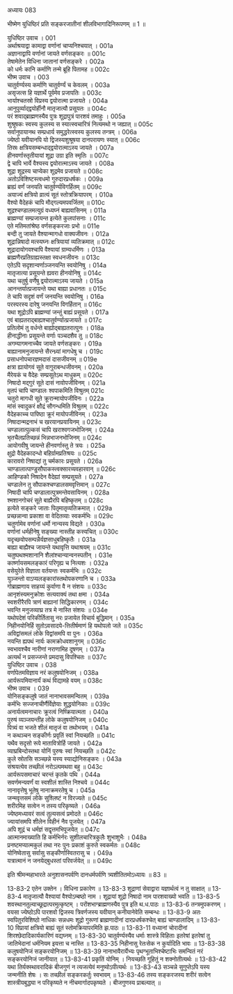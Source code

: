 अध्यायः 083

भीष्मेण युधिष्ठिरं प्रति सङ्करजातीनां शीलविभागादिनिरूपणम् ॥ 1 ॥
	
युधिष्ठिर उवाच ।	001  
अर्थाश्रयाद्वा कामाद्वा वर्णानां चाप्यनिश्चयात् ।	001a  
अज्ञानाद्वापि वर्णानां जायते वर्णसङ्करः ॥	001c  
तेषामेतेन विधिना जातानां वर्णसङ्करे ।	002a  
को धर्मः कानि कर्माणि तन्मे ब्रूहि पितामह ॥	002c  
भीष्म उवाच ।	003  
चातुर्वर्ण्यस्य कर्माणि चातुर्वर्ण्यं च केवलम् ।	003a  
असृजत्स हि यज्ञार्थे पूर्वमेव प्रजापतिः ॥	003c  
भार्याश्चतस्रो विप्रस्य द्वयोरात्मा प्रजायते ।	004a  
आनुपूर्व्याद्द्वयोर्हीनौ मातृजात्यौ प्रसूयतः ॥	004c  
परं शवाद्ब्राह्मणस्यैव पुत्रः शूद्रापुत्रं पारशवं तमाहुः ।	005a  
शुश्रूषकः स्वस्य कुलस्य स स्यात्स्वचारित्रं नित्यमथो न जह्यात् ॥	005c  
सर्वानुपायानथ सम्प्रधार्य समुद्धरेत्स्वस्य कुलस्य तन्त्रम् ।	006a  
ज्येष्ठो यवीयानपि यो द्विजस्यशुश्रूषया दानपरायणः स्यात् ॥	006c  
तिस्रः क्षत्रियसम्बन्धाद्द्वयोरात्माऽस्य जायते ।	007a  
हीनवर्णास्तृतीयायां शूद्रा उग्रा इति स्मृतिः ॥	007c  
द्वे चापि भार्ये वैश्यस्य द्वयोरात्माऽस्य जायते ।	008a  
शूद्रा शूद्रस्य चाप्येका शूद्रमेव प्रजायते ॥	008c  
अतोऽविशिष्टस्त्वधमो गुरुदारप्रधर्षकः ।	009a  
ब्राह्यं वर्णं जनयति चातुर्वर्ण्यविगर्हितम् ॥	009c  
अयाज्यं क्षत्रियो व्रात्यं सूतं स्तोत्रक्रियापरम् ।	010a  
वैश्यो वैदेहकं चापि मौद्गल्यमपवर्जितम् ॥	010c  
शूद्रश्चण्डालमत्युग्रं वध्यघ्नं बाह्यवासिनम् ।	011a  
ब्राह्मण्यां सम्प्रजायन्त इत्येते कुलपांसनाः ।	011c  
एते मतिमतांश्रेष्ठ वर्णसङ्करजाः प्रभो ॥	011e  
बन्दी तु जायते वैश्यान्मागधो वाक्यजीवनः ।	012a  
शूद्रान्निषादो मत्स्यघ्नः क्षत्रियायां व्यतिक्रमात् ॥	012c  
शूद्रादायोगवश्चापि वैश्यायां ग्राम्यधर्मिणः ।	013a  
ब्राह्मणैरप्रतिग्राह्यस्तक्षा स्वधनजीवनः ॥	013c  
एतेऽपि सदृशान्वर्णाञ्जनयन्ति स्वयोनिषु ।	014a  
मातृजात्या प्रसूयन्ते ह्यवरा हीनयोनिषु ॥	014c  
यथा चतुर्षु वर्णेषु द्वयोरात्माऽस्य जायते ।	015a  
आनन्तर्यात्प्रजायन्ते यथा बाह्या प्रधानतः ॥	015c  
ते चापि सदृशं वर्णं जनयन्ति स्वयोनिषु ।	016a  
परस्परस्य दारेषु जनयन्ति विगर्हितान् ॥	016c  
यथा शूद्रोऽपि ब्राह्मण्यां जन्तुं बाह्यं प्रसूयते ।	017a  
एवं बाह्यतराद्बाह्यश्चातुर्वर्ण्यात्प्रजायते ॥	017c  
प्रतिलोमं तु वर्धन्ते बाह्योद्बाह्यतरात्पुनः ।	018a  
हीनाद्धीनाः प्रसूयन्ते वर्णाः पञ्चदशैव तु ॥	018c  
अगम्यागमनाच्चैव जायते वर्णसङ्करः ।	019a  
बाह्यानामनुजायन्ते सैरन्ध्र्यां मागधेषु च ।	019c  
प्रसाधनोपचारज्ञमदासं दासजीवनम् ॥	019e  
क्षत्रा ह्यायोगवं सूते वागुराबन्धजीवनम् ।	020a  
मैरेयकं च वैदेहः सम्प्रसूतेऽथ माधुकम् ॥	020c  
निषादो मद्गुरं सूते दासं नावोपजीविनम् ।	021a  
मृतपं चापि चाण्डालः श्वपाकमिति विश्रुतम्	021c  
चतुरो मागधी सूते क्रूरान्मायोपजीविनः ।	022a  
मांसं स्वादुकरं क्षौद्रं सौगन्धमिति विश्रुतम् ॥	022c  
वैदेहकाच्च पापिष्ठा क्रूरं मायोपजीविनम् ।	023a  
निषादान्मद्रनाभं च खरयानप्रयायिनम् ॥	023c  
चण्डालात्पुल्कसं चापि खराश्वगजभोजिनम् ।	024a  
भृतचैलप्रतिच्छन्नं भिन्नभाजनभोजिनम् ॥	024c  
आयोगवीषु जायन्ते हीनवर्णास्तु ते त्रयः ।	025a  
क्षुद्रो वैदेहकादन्धो बहिर्ग्रामप्रतिश्रयः ॥	025c  
कारावरो निषाद्यां तु चर्मकारः प्रसूयते ।	026a  
चाण्डालात्पाण्डुसौपाकस्त्वक्सारव्यवहारवान् ॥	026c  
आहिण्डको निषादेन वैदेह्यां सम्प्रसूयते ।	027a  
चण्डालेन तु सौपाकश्चण्डालसमवृत्तिमान् ॥	027c  
निषादी चापि चण्डालात्पुत्रमन्तेवसायिनम् ।	028a  
श्मशानगोचरं सूते बाह्यैरपि बहिष्कृतम् ॥	028c  
इत्येते सङ्करे जाताः पितृमातृव्यतिक्रमात् ।	029a  
प्रच्छन्नान्वा प्रकाशा वा वेदितव्याः स्वकर्मभिः ॥	029c  
चतुर्णामेव वर्णानां धर्मो नान्यस्य विद्यते ।	030a  
वर्णानां धर्महीनेषु सङ्ख्या नास्तीह कस्यचित् ॥	030c  
यदृच्छयोपसम्पन्नैर्यज्ञसाधुबहिष्कृतैः ।	031a  
बाह्या बाह्यैश्च जायन्ते यथावृत्ति यथाश्रयम् ॥	031c  
चतुष्पथश्मशानानि शैलांश्चान्यान्वनस्पतीन् ।	031e  
कार्ष्णायसमलङ्कारं परिगृह्य च नित्यशः ।	032a  
वसेयुरेते विज्ञाता वर्तयन्तः स्वकर्मभिः ॥	032c  
युञ्जन्तो वाऽप्यलङ्कारांस्तथोपकरणानि च ।	033a  
गोब्राह्मणाय साहय्यं कुर्वाणा वै न संशयः ॥	033c  
आनृशंस्यमनुक्रोशः सत्यवाक्यं तथा क्षमा ।	034a  
स्वशरीरैरपि त्राणं बाह्यानां सिद्धिकारणम् ।	034c  
भवन्ति मनुजव्याघ्र तत्र मे नास्ति संशयः ॥	034e  
यथोपदेशं परिकीर्तितासु नरः प्रजायेत विचार्य बुद्धिमान् ।	035a  
निहीनयोनिर्हि सुतोऽवसादये-त्तितीर्षमाणं हि यथोपलो जले ॥	035c  
अविद्वांसमलं लोके विद्वांसमपि वा पुनः ।	036a  
नयन्ति ह्यपथं नार्यः कामक्रोधवशानुगम् ॥	036c  
स्वभावश्चैव नारीणां नराणामिह दूषणम् ।	037a  
अत्यर्थं न प्रसज्जन्ते प्रमदासु विपश्चितः ॥	037c  
युधिष्ठिर उवाच ।	038  
वर्णापेतमविज्ञाय नरं कलुषयोनिजम् ।	038a  
आर्यरूपमिवानार्यं कथं विद्यामहे वयम् ॥	038c  
भीष्म उवाच ।	039  
योनिसङ्कलुषे जातं नानाभावसमन्वितम् ।	039a  
कर्मभिः सज्जनाचीर्णैर्विज्ञेयाः शुद्धयोनिकाः ॥	039c  
अनार्यत्वमनाचारः क्रूरत्वं निष्क्रियात्मता ।	040a  
पुरुषं व्यञ्जयन्तीह लोके कलुषयोनिजम् ॥	040c  
पित्र्यं वा भजते शीलं मातृजं वा तथोभयम् ।	041a  
न कथञ्चन सङ्कीर्णः प्रवृतिं स्वां नियच्छति ॥	041c  
यथैव सदृसो रूपे मातावित्रोर्हि जायते ।	042a  
व्याघ्रबिन्दोस्तथा योनिं पुरुषः स्वां नियच्छति ॥	042c  
कुले स्रोतसि सञ्च्छन्ने यस्य स्याद्योनिसङ्करः ।	043a  
संश्रयत्येव तच्छीलं नरोऽल्पमथवा बहु ॥	043c  
आर्यरूपसमाचारं चरन्तं कृतके पथि ।	044a  
सवर्णमन्यवर्णं वा स्वशीलं शास्ति निश्चये ॥	044c  
नानावृत्तेषु भूतेषु नानाक्रमरतेषु च ।	045a  
जन्मवृत्तसमं लोके सुश्लिष्टं न विरज्यते ॥	045c  
शरीरमिह सत्वेन न तस्य परिकृष्यते ।	046a  
ज्येष्ठमध्यावरं सत्वं तुल्यसत्वं प्रमोदते ॥	046c  
ज्यायांसमपि शीलेन विहीनं नैव पूजयेत् ।	047a  
अपि शूद्रं च धर्मज्ञं सद्वृत्तमभिपूजयेत् ॥	047c  
आत्मानमाख्याति हि कर्मभिर्नरः सुशीलचारित्रकुलैः शुभाशुभैः ।	048a  
प्रनष्टमप्यात्मकुलं तथा नरः पुनः प्रकाशं कुरुते स्वकर्मतः ॥	048c  
योनिष्वेतासु सर्वासु सङ्कीर्णास्वितरासु च ।	049a  
यत्रात्मानं न जनयेद्बुधस्तां परिवर्जयेत् ॥ ॥	049c  

इति श्रीमन्महाभारते अनुशासनपर्वणि दानधर्मपर्वणि त्र्यशीतितमोऽध्यायः ॥ 83 ॥

13-83-2 एतेन उक्तेन । विधिना प्रकारेण ॥ 13-83-3 शूद्राणां सेवाद्वारा यज्ञार्थत्वं न तु साक्षात् ॥ 13-83-4 मातृजात्यौ वैश्यायां वैश्योऽम्बष्ठो नाम । शूद्रायां शूद्रो निषादो नाम पारशवाख्यो भवति ॥ 13-83-5 शवस्थानतुल्याच्छूद्रात्परमुत्कृष्टम् । परोंशभाग्ब्राह्मणस्यैव पुत्र इति थ.ध.पाठः ॥ 13-83-6 तन्त्रमुपकरणम् । वयसा ज्येष्ठोऽपि पारशवो द्विजस्य त्रिवर्णजस्य यवीयान् कनीयानेवेति सम्बन्धः ॥ 13-83-9 अतः स्वपितुरविशिष्ठो नाधिकः सन्नधमः शूद्रो गुरूणां ब्राह्मणादीनां दारप्रधर्षकश्चेत् बाह्यं चाण्डालादिम् ॥ 13-83-10 विप्रायां क्षत्रियो बाह्यं सूतं स्तोमक्रियापरमिति झ.पाठः ॥ 13-83-11 वध्यानां चोरादीनां शिरश्छेदादिकार्यकारिणं वद्यघ्नम् ॥ 13-83-30 चातुर्वर्ण्यस्यैव धर्माः शास्त्रे विहिताः इतरेषां इतरेषां तु जातिभेदानां धर्मनियम इयत्ता च नास्ति ॥ 13-83-35 निहीनासु रेतःसेक न कुर्यादिति भावः ॥ 13-83-38 कलुषयोनिजं सङ्करयोनिजम् ॥ 13-83-39 नानाभावैरार्येभ्यः पृथग्भूताभिश्चेष्टाभिः समन्वितं नरं सङ्करयोनिजं जानीयात् ॥ 13-83-41 प्रकृतिं योनिम् । नियच्छति गूहितुं न शक्नोतीत्यर्थः ॥ 13-83-42 यथा तिर्यक्स्थावरादिकं बीजगुणं न त्यजत्येवं मनुष्योऽपीत्यर्थः ॥ 13-83-43 सञ्चन्ने सुगुप्तेऽपि यस्य जन्मनीति शेषः । सः तच्छीलं सङ्करकर्तुः स्वभावम् ॥ 13-83-46 तस्य सङ्करजस्य शरीरं सत्वेन शास्त्रीयबुद्ध्या न परिकृष्यते न नीचमार्गादपकृष्यते । बीजगुणस्य प्राबल्यात् ॥
